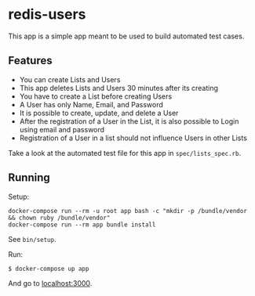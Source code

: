 # redis-users

This app is a simple app meant to be used to build automated test cases.

## Features

* You can create Lists and Users
* This app deletes Lists and Users 30 minutes after its creating
* You have to create a List before creating Users
* A User has only Name, Email, and Password
* It is possible to create, update, and delete a User
* After the registration of a User in the List, it is also possible to Login using email and password
* Registration of a User in a list should not influence Users in other Lists

Take a look at the automated test file for this app in `spec/lists_spec.rb`.

## Running

Setup:

```terminal
docker-compose run --rm -u root app bash -c "mkdir -p /bundle/vendor && chown ruby /bundle/vendor"
docker-compose run --rm app bundle install
```

See `bin/setup`.

Run:

```terminal
$ docker-compose up app
```

And go to [localhost:3000](http://localhost:3000).

